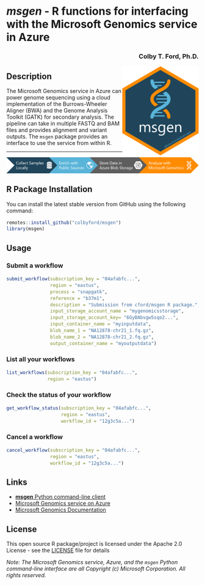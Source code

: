 
# *msgen* - R functions for interfacing with the Microsoft Genomics service in Azure
<h3 align = "right">Colby T. Ford, Ph.D.</h3>
<img align="right" src="https://raw.githubusercontent.com/colbyford/msgen/master/img/msgen_hex.png" alt="msgen icon" width="200">

## Description

The Microsoft Genomics service in Azure can power genome sequencing using a cloud implementation of the Burrows-Wheeler Aligner (BWA) and the Genome Analysis Toolkit (GATK) for secondary analysis. The pipeline can take in multiple FASTQ and BAM files and provides alignment and variant outputs. The `msgen` package provides an interface to use the service from within R.

---
<img align="center" src="https://raw.githubusercontent.com/colbyford/msgen/master/img/msgen_workflow.png" alt="msgen workflow">

## R Package Installation

You can install the latest stable version from GitHub using the following command:
```r
remotes::install_github("colbyford/msgen")
library(msgen)
```

## Usage
### Submit a workflow
```r
submit_workflow(subscription_key = "04afabfc...",
                region = "eastus",
                process = "snapgatk",
                reference = "b37m1",
                description = "Submission from cford/msgen R package.",
                input_storage_account_name = "mygenomicsstorage",
                input_storage_account_key= "6GyBAbvgw5sqo2...",
                input_container_name = "myinputdata",
                blob_name_1 = "NA12878-chr21_1.fq.gz",
                blob_name_2 = "NA12878-chr21_2.fq.gz",
                output_container_name = "myoutputdata")
```

### List all your workflows 
```r
list_workflows(subscription_key = "04afabfc...",
               region = "eastus")
```

### Check the status of your workflow
```r
get_workflow_status(subscription_key = "04afabfc...",
                    region = "eastus",
                    workflow_id = "12g3c5a...")
```

### Cancel a workflow
```r
cancel_workflow(subscription_key = "04afabfc...",
                region = "eastus",
                workflow_id = "12g3c5a...")
```


## Links

- [__msgen__ Python command-line client](https://github.com/microsoft/msgen)
- [Microsoft Genomics service on Azure](https://azure.microsoft.com/en-us/services/genomics/)
- [Microsoft Genomics Documentation](https://docs.microsoft.com/en-us/azure/genomics/)


## License

This open source R package/project is licensed under the Apache 2.0 License - see the [LICENSE](LICENSE) file for details

*Note: The Microsoft Genomics service, Azure, and the `msgen` Python command-line interface are all Copyright (c) Microsoft Corporation. All rights reserved.*
